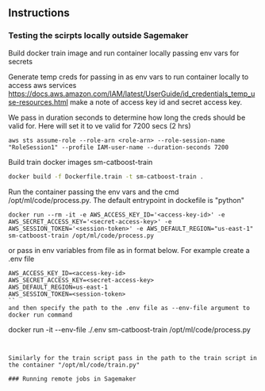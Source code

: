 
## Instructions


### Testing the scirpts locally outside Sagemaker

Build docker train image and run container locally passing env vars for secrets


Generate temp creds for passing in as env vars to run container locally to access aws services
https://docs.aws.amazon.com/IAM/latest/UserGuide/id_credentials_temp_use-resources.html
make a note of access key id and secret access key.

We pass in duration seconds to determine how long the creds should be valid for. Here will 
set it to ve valid for 7200 secs (2 hrs)

```
aws sts assume-role --role-arn <role-arn> --role-session-name "RoleSession1" --profile IAM-user-name --duration-seconds 7200
```

Build train docker images sm-catboost-train 

```bash
docker build -f Dockerfile.train -t sm-catboost-train .
```

Run the container passing the env vars and the cmd /opt/ml/code/process.py. The 
default entrypoint in dockefile is "python"

```
docker run --rm -it -e AWS_ACCESS_KEY_ID='<access-key-id>' -e AWS_SECRET_ACCESS_KEY='<secret-access-key>' -e AWS_SESSION_TOKEN='<session-token>' -e AWS_DEFAULT_REGION="us-east-1" sm-catboost-train /opt/ml/code/process.py
```

or pass in env variables from file as in format below. For example create a .env file 

```
AWS_ACCESS_KEY_ID=<access-key-id>
AWS_SECRET_ACCESS_KEY=<secret-access-key>
AWS_DEFAULT_REGION=us-east-1
AWS_SESSION_TOKEN=<session-token>
``
and then specify the path to the .env file as --env-file argument to docker run command

```
docker run -it  --env-file ./.env sm-catboost-train /opt/ml/code/process.py
```


Similarly for the train script pass in the path to the train script in the container "/opt/ml/code/train.py"

### Running remote jobs in Sagemaker


